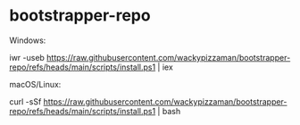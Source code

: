 # bootstrapper-repo

Windows:

iwr -useb https://raw.githubusercontent.com/wackypizzaman/bootstrapper-repo/refs/heads/main/scripts/install.ps1 | iex

macOS/Linux:

curl -sSf https://raw.githubusercontent.com/wackypizzaman/bootstrapper-repo/refs/heads/main/scripts/install.ps1 | bash
